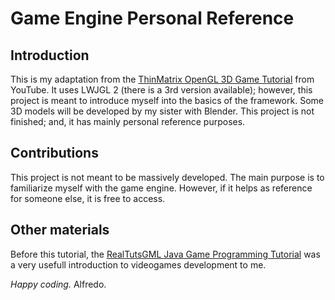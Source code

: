 # Game Engine Personal Reference

## Introduction

This is my adaptation from the [ThinMatrix OpenGL 3D Game Tutorial](https://www.youtube.com/watch?v=VS8wlS9hF8E) from YouTube. It uses LWJGL 2 (there is a 3rd version available); however, this project is meant to introduce myself into the basics of the framework. Some 3D models will be developed by my sister with Blender. This project is not finished; and, it has mainly personal reference purposes. 

## Contributions

This project is not meant to be massively developed. The main purpose is to familiarize myself with the game engine. However, if it helps as reference for someone else, it is free to access.

## Other materials

Before this tutorial, the [RealTutsGML Java Game Programming Tutorial](https://www.youtube.com/watch?v=DXT11ZbB2Mk&list=PLWms45O3n--54U-22GDqKMRGlXROOZtMx) was a very usefull introduction to videogames development to me.

*Happy coding.*
Alfredo.